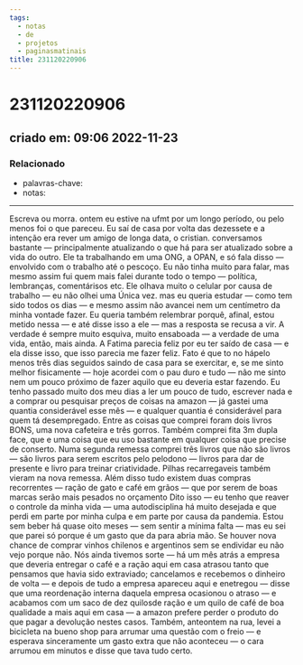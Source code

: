 ```yaml
---
tags:
  - notas
  - de
  - projetos
  - paginasmatinais
title: 231120220906
---
```

# 231120220906
## criado em: 09:06 2022-11-23

### Relacionado
- palavras-chave:
- notas: 
---
Escreva ou morra.
ontem eu estive na ufmt por um longo período, ou pelo menos foi o que pareceu. Eu saí de casa por volta das dezessete e a intenção era rever um amigo de longa data, o cristian.
conversamos bastante — principalmente atualizando o que há para ser atualizado sobre a vida do outro. 
Ele ta trabalhando em uma ONG, a OPAN, e só fala disso — envolvido com o trabalho até o pescoço. Eu não tinha muito para falar, mas mesmo assim fui quem mais falei durante todo o tempo — política, lembranças, comentárisos etc. Ele olhava muito o celular por causa de trabalho — eu não olhei uma Única vez. 
mas eu queria estudar — como tem sido todos os dias — e mesmo assim não avancei nem um centímetro da minha vontade fazer. Eu queria também relembrar porquê, afinal, estou metido nessa — e até disse isso a ele — mas a resposta se recusa a vir. A verdade é sempre muito esquiva, muito ensaboada — a verdade de uma vida, então, mais ainda.
A Fatima parecia feliz por eu ter saído de casa — e ela disse isso, que isso parecia me fazer feliz. Fato é que to no hápelo menos três dias seguidos saindo de casa para se exercitar, e, se me sinto melhor fisicamente  — hoje acordei com o pau duro e tudo — não me sinto nem um pouco próximo de fazer aquilo que eu deveria estar fazendo. 
Eu tenho passado muito dos meu dias a ler um pouco de tudo, escrever nada e a comprar ou pesquisar preços de coisas na amazon — já gastei uma quantia considerável esse mês — e qualquer quantia é considerável para quem tá desempregado.
Entre as coisas que comprei foram dois livros BONS, uma nova cafeteira e três gorros. Também comprei fita 3m dupla face, que e uma coisa que eu uso bastante em qualquer coisa que precise de conserto.
Numa segunda remessa comprei três livros que não são livros — são livros para serem escritos pelo pelodono — livros para dar de presente e livro para treinar criatividade. Pilhas recarregaveis também vieram na nova remessa. 
Além disso tudo existem duas compras recorrentes — ração de gato e café em grãos — que por serem de boas marcas serão mais pesados no orçamento 
Dito isso — eu tenho que reaver o controle da minha vida — uma autodisciplina há muito desejada e que perdi em parte por minha culpa e em parte por causa da pandemia. Estou sem beber há quase oito meses — sem sentir a mínima falta — mas eu sei que parei só porque é um gasto que da para abria mão. Se houver nova chance de comprar vinhos chilenos e argentinos sem se endividar eu não vejo porque não. 
Nós ainda tivemos sorte — há um mês atrás a empresa que deveria entregar o café e a ração aqui em casa atrasou tanto que pensamos que havia sido extraviado; cancelamos e recebemos o dinheiro de volta — e depois de tudo a empresa apareceu aqui e enetregou — disse que uma reordenação interna daquela empresa ocasionou o atraso — e acabamos com um saco de dez quilosde ração e um quilo de café de boa qualidade a mais aqui em casa — a amazon prefere perder o produto do que pagar a devolução nestes casos. Também, anteontem na rua, levei a bicicleta na bueno shop para arrumar uma questão com o freio — e esperava sinceramente um gasto extra que não aconteceu — o cara arrumou em minutos e disse que tava tudo certo.
